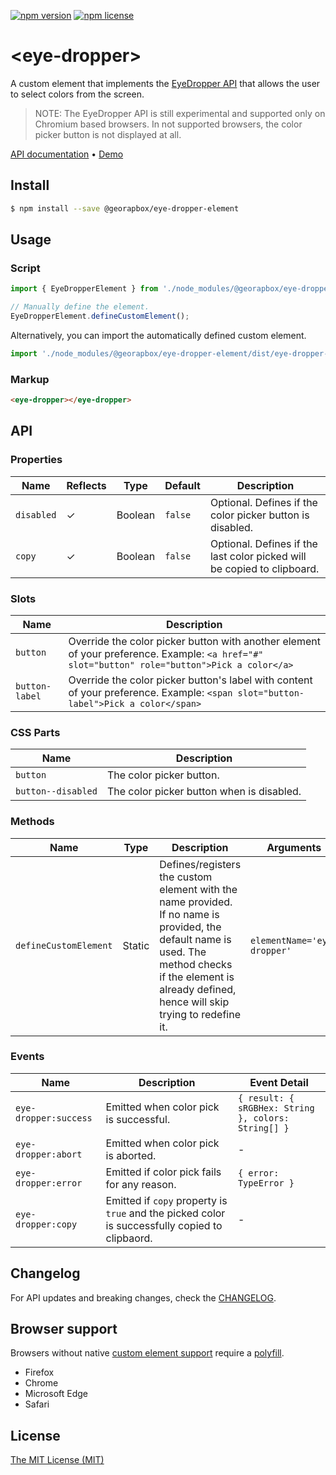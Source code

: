[![npm version](https://img.shields.io/npm/v/@georapbox/eye-dropper-element.svg)](https://www.npmjs.com/package/@georapbox/eye-dropper-element)
[![npm license](https://img.shields.io/npm/l/@georapbox/eye-dropper-element.svg)](https://www.npmjs.com/package/@georapbox/eye-dropper-element)

[demo]: https://georapbox.github.io/eye-dropper-element/
[support]: https://caniuse.com/#feat=custom-elementsv1
[polyfill]: https://github.com/webcomponents/polyfills/tree/master/packages/custom-elements
[license]: https://georapbox.mit-license.org/@2022
[changelog]: https://github.com/georapbox/eye-dropper-element/blob/main/CHANGELOG.md

# &lt;eye-dropper&gt;

A custom element that implements the [EyeDropper API](https://developer.mozilla.org/en-US/docs/Web/API/EyeDropper) that allows the user to select colors from the screen.

> NOTE: The EyeDropper API is still experimental and supported only on Chromium based browsers. In not supported browsers, the color picker button is not displayed at all.

[API documentation](#api) &bull; [Demo][demo]

## Install

```sh
$ npm install --save @georapbox/eye-dropper-element
```

## Usage

### Script

```js
import { EyeDropperElement } from './node_modules/@georapbox/eye-dropper-element/dist/eye-dropper.min.js';

// Manually define the element.
EyeDropperElement.defineCustomElement();
```

Alternatively, you can import the automatically defined custom element.

```js
import './node_modules/@georapbox/eye-dropper-element/dist/eye-dropper-defined.min.js';
```

### Markup

```html
<eye-dropper></eye-dropper>
```

## API

### Properties
| Name | Reflects | Type | Default | Description |
| ---- | -------- | ---- | ------- | ----------- |
| `disabled` | ✓ | Boolean | `false` | Optional. Defines if the color picker button is disabled. |
| `copy` | ✓ | Boolean | `false` | Optional. Defines if the last color picked will be copied to clipboard. |

### Slots

| Name | Description |
| ---- | ----------- |
| `button` | Override the color picker button with another element of your preference. Example: `<a href="#" slot="button" role="button">Pick a color</a>` |
| `button-label` | Override the color picker button's label with content of your preference. Example: `<span slot="button-label">Pick a color</span>` |

### CSS Parts

| Name | Description |
| ---- | ----------- |
| `button` | The color picker button. |
| `button--disabled` | The color picker button when is disabled. |

### Methods

| Name | Type | Description | Arguments |
| ---- | ---- | ----------- | --------- |
| `defineCustomElement` | Static | Defines/registers the custom element with the name provided. If no name is provided, the default name is used. The method checks if the element is already defined, hence will skip trying to redefine it. | `elementName='eye-dropper'` |

### Events

| Name | Description | Event Detail |
| ---- | ----------- | ------------ |
| `eye-dropper:success` | Emitted when color pick is successful. | `{ result: { sRGBHex: String }, colors: String[] }` |
| `eye-dropper:abort` | Emitted when color pick is aborted. | - |
| `eye-dropper:error` | Emitted if color pick fails for any reason. | `{ error: TypeError }` |
| `eye-dropper:copy` | Emitted if `copy` property is `true` and the picked color is successfully copied to clipbaord. | - |

## Changelog

For API updates and breaking changes, check the [CHANGELOG][changelog].

## Browser support

Browsers without native [custom element support][support] require a [polyfill][polyfill].

- Firefox
- Chrome
- Microsoft Edge
- Safari

## License

[The MIT License (MIT)][license]
